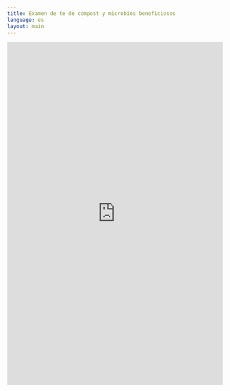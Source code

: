 ```yaml
---
title: Examen de te de compost y microbios beneficiosos
language: es
layout: main
---
```


<iframe id="quiz" src="https://www.classmarker.com/online-test/start/?quiz=rmc5c3bcea4b411f&iframe=1" frameborder="0" style="width:100%;max-width:700px;" height="800"></iframe>

